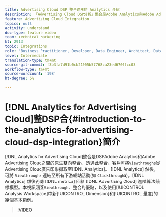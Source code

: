 ```yaml
---
title: Advertising Cloud DSP 整合適用的 Analytics 介紹
description: 「Advertising Cloud DSP分析」整合是Adobe Analytics與Adobe Advertising Cloud之間的原生雙向整合。 透過此整合，客戶可以將Advertising Cloud廣告曝光的檢視次數擷取至Analytics。 然後，Analytics可以將「閱覽」連接至所有下游網站活動（就像點進）。 然後，Analytics可將量度傳回Advertising Cloud，用於進階演算法競標模型。 此影片涵蓋「檢視」的內容、整合的優點，以及在Analysis Workspace使用新Dimension/量度的幾個基本範例。
feature: Advertising Cloud Integration
topics: null
activity: understand
doc-type: feature video
team: Technical Marketing
kt: 2913
topic: Integrations
role: "Business Practitioner, Developer, Data Engineer, Architect, Data Architect, Administrator, Leader"
level: Intermediate
translation-type: tm+mt
source-git-commit: f3b3fa7d91b0cb21005b57768ca23ed6700fcc03
workflow-type: tm+mt
source-wordcount: '198'
ht-degree: 5%

---
```



# [!DNL Analytics for Advertising Cloud]整DSP合{#introduction-to-the-analytics-for-advertising-cloud-dsp-integration}簡介

[!DNL Analytics for Advertising Cloud]整合是DSPAdobe Analytics和Adobe Advertising Cloud之間的原生雙向整合。 透過此整合，客戶可將`Viewthroughs`從Advertising Cloud廣告印象擷取至[!DNL Analytics]。 [!DNL Analytics] 然後，可將 `Viewthroughs` 連結至所有下游網站活動(如 `Clickthrough`a)。[!DNL Analytics] 然後再傳 [!DNL metrics] 回給 [!DNL Advertising Cloud] 進階算法競標模型。本視訊涵蓋`Viewthrough`、整合的優點，以及使用[!UICONTROL Analysis Workspace]中新[!UICONTROL Dimension]和[!UICONTROL 量度]的幾個基本範例。

>[!VIDEO](https://video.tv.adobe.com/v/27237/?quality=9)
